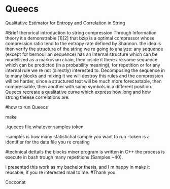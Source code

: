 # Queecs
Qualitative Estimator for Entropy and Correlation in String

#Brief therorical introduction to string compression
Through Information theory it s demonstrable [1][2] that bzip is a optimal compressor whose compression ratio tend to 
the entropy rate defined by Shannon.
the idea is then verify the structure of the string we re going to analyze:
any sequence (except for bernoullian sequence) has an internal structure which can be modellized as a markovian chain,
then inside it there are some sequence which can be predicted (in a probability meaning), for repetition
or for any internal rule we re not (directly) interested to.
Decomposing the sequence in to many blocks and mixing it we will destroy this rules and the compression will be harder,
since a structured text will be much more forecastable, then compressable, then another with same symbols in a different
position.
Queecs recreate a qualitative curve which express how long and how strong theese correlations are.

#how to run Queecs

make

./queecs file.whatever samples token

-samples is how many statistichal sample you want to run
-token is a identifier for the data file you re creating

#technical dettails
the blocks mixer program is written in C++
the process is execute in bash trough many repetitions (Samples ~40).

I presented this work as my bachelor thesis, and I m happy in make it reusable, if you re interested mail to me.
#Thank you

Cocconat
